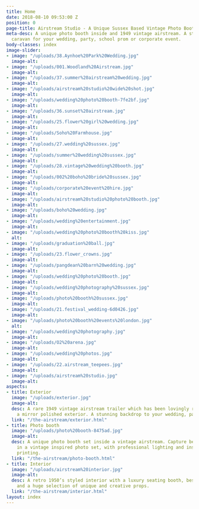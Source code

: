 ```yaml
---
title: Home
date: 2018-08-10 09:53:00 Z
position: 0
page-title: Airstream Studio - A Unique Sussex Based Vintage Photo Booth
meta-desc: A unique photo booth inside and 1949 vintage airstream. A stunning retro
  caravan for your wedding, party, school prom or corporate event.
body-classes: index
image-slider:
- image: "/uploads/38.Aynhoe%20Park%20Wedding.jpg"
  image-alt: 
- image: "/uploads/001.Woodland%20Airstream.jpg"
  image-alt: 
- image: "/uploads/37.summer%20airstream%20wedding.jpg"
  image-alt: 
- image: "/uploads/airstream%20studio%20wide%20shot.jpg"
  image-alt: 
- image: "/uploads/wedding%20photo%20booth-7fe2bf.jpg"
  image-alt: 
- image: "/uploads/36.sunset%20airstream.jpg"
  image-alt: 
- image: "/uploads/25.flower%20girl%20wedding.jpg"
  image-alt: 
- image: "/uploads/Soho%20Farmhouse.jpg"
  image-alt: 
- image: "/uploads/27.wedding%20sussex.jpg"
  image-alt: 
- image: "/uploads/summer%20wedding%20sussex.jpg"
  image-alt: 
- image: "/uploads/28.vintage%20wedding%20booth.jpg"
  image-alt: 
- image: "/uploads/002%20boho%20bride%20sussex.jpg"
  image-alt: 
- image: "/uploads/corporate%20event%20hire.jpg"
  image-alt: 
- image: "/uploads/airstream%20studio%20photo%20booth.jpg"
  image-alt: 
- image: "/uploads/boho%20wedding.jpg"
  image-alt: 
- image: "/uploads/wedding%20entertainment.jpg"
  image-alt: 
- image: "/uploads/wedding%20photo%20booth%20kiss.jpg"
  alt: 
- image: "/uploads/graduation%20ball.jpg"
  image-alt: 
- image: "/uploads/23.flower_crowns.jpg"
  image-alt: 
- image: "/uploads/pangdean%20barn%20wedding.jpg"
  image-alt: 
- image: "/uploads/wedding%20photo%20booth.jpg"
  image-alt: 
- image: "/uploads/wedding%20photography%20sussex.jpg"
  image-alt: 
- image: "/uploads/photo%20booth%20sussex.jpg"
  image-alt: 
- image: "/uploads/21.festival_wedding-6d0426.jpg"
  image-alt: 
- image: "/uploads/photo%20booth%20events%20london.jpg"
  alt: 
- image: "/uploads/wedding%20photography.jpg"
  image-alt: 
- image: "/uploads/O2%20arena.jpg"
  image-alt: 
- image: "/uploads/wedding%20photos.jpg"
  image-alt: 
- image: "/uploads/22.airstream_teepees.jpg"
  image-alt: 
- image: "/uploads/airstream%20studio.jpg"
  image-alt: 
aspects:
- title: Exterior
  image: "/uploads/exterior.jpg"
  image-alt: 
  desc: A rare 1949 vintage airstream trailer which has been lovingly restored with
    a mirror polished exterior. A stunning backdrop to your wedding, party or event.
  link: "/the-airstream/exterior.html"
- title: Photo booth
  image: "/uploads/photo%20booth-8475ad.jpg"
  image-alt: 
  desc: A unique photo booth set inside a vintage airstream. Capture beautiful memories
    in a vintage inspired photo set, with professional lighting and instant photo
    printing.
  link: "/the-airstream/photo-booth.html"
- title: Interior
  image: "/uploads/airstream%20interior.jpg"
  image-alt: 
  desc: A retro 1950’s styled interior with a luxury seating booth, bespoke units
    and a huge selection of unique and creative props.
  link: "/the-airstream/interior.html"
layout: index
---
```


